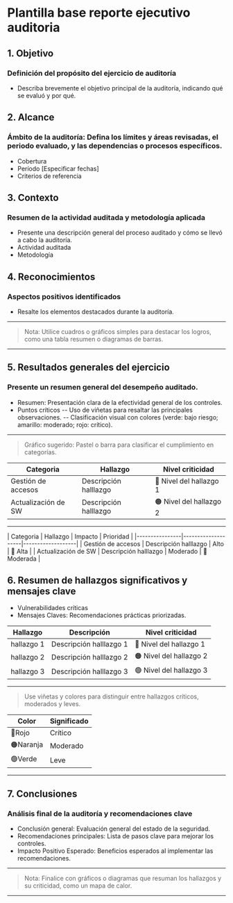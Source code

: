 # Plantilla base reporte ejecutivo auditoria

## 1. Objetivo
### Definición del propósito del ejercicio de auditoría
- Describa brevemente el objetivo principal de la auditoría, indicando qué se evaluó y por qué.

## 2. Alcance
### Ámbito de la auditoría: Defina los límites y áreas revisadas, el periodo evaluado, y las dependencias o procesos específicos.
- Cobertura
- Período [Especificar fechas]
- Criterios de referencia

## 3. Contexto
### Resumen de la actividad auditada y metodología aplicada
- Presente una descripción general del proceso auditado y cómo se llevó a cabo la auditoría.
- Actividad auditada
- Metodología

## 4. Reconocimientos
### Aspectos positivos identificados
- Resalte los elementos destacados durante la auditoría.

---

> Nota: Utilice cuadros o gráficos simples para destacar los logros, como una tabla resumen o diagramas de barras.

---

## 5. Resultados generales del ejercicio
### Presente un resumen general del desempeño auditado.
- Resumen: Presentación clara de la efectividad general de los controles.
- Puntos críticos
-- Uso de viñetas para resaltar las principales observaciones.
-- Clasificación visual con colores (verde: bajo riesgo; amarillo: moderado; rojo: crítico).

---

> Gráfico sugerido: Pastel o barra para clasificar el cumplimiento en categorías.

| Categoria     | Hallazgo             | Nivel criticidad           |
|-------------|---------------|---------------|
| Gestión de accesos    | Descripción halllazgo          | 🔴 Nivel del hallazgo 1          |
| Actualización de SW    | Descripción halllazgo         | 🟠 Nivel del hallazgo 2          |

---

| Categoria      | Hallazgo           | Impacto           | Prioridad           |
|----------------|--------------------|-------------------|
| Gestión de accesos    | Descripción halllazgo          | Alto          | 🔴 Alta      |
| Actualización de SW   | Descripción halllazgo          | Moderado      | 🔴 Moderada  |

## 6. Resumen de hallazgos significativos y mensajes clave
- Vulnerabilidades críticas
- Mensajes Claves: Recomendaciones prácticas priorizadas.

| Hallazgo      | Descripción           | Nivel criticidad           |
|-------------|---------------|---------------|
| hallazgo 1    | Descripción halllazgo 1          | 🔴 Nivel del hallazgo 1          |
| hallazgo 2    | Descripción halllazgo 2          | 🟠 Nivel del hallazgo 2          |
| hallazgo 3    | Descripción halllazgo 3          | 🟢 Nivel del hallazgo 3          |

---

> Use viñetas y colores para distinguir entre hallazgos críticos, moderados y leves.

| Color      | Significado           |
|-------------|---------------|
| 🔴Rojo    | Crítico          |
| 🟠Naranja    | Moderado          |
| 🟢Verde    | Leve          |

---

## 7. Conclusiones
### Análisis final de la auditoría y recomendaciones clave
- Conclusión general: Evaluación general del estado de la seguridad.
- Recomendaciones principales: Lista de pasos clave para mejorar los controles.
- Impacto Positivo Esperado: Beneficios esperados al implementar las recomendaciones.

---

> Nota: Finalice con gráficos o diagramas que resuman los hallazgos y su criticidad, como un mapa de calor.

---
